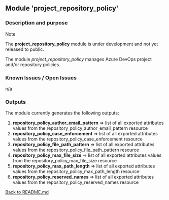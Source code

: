 ## Module 'project_repository_policy'

### Description and purpose

> [!NOTE]  
> The <b>project_repository_policy</b> module is under development and not yet released to public.  

The module <i>project_repository_policy</i> manages Azure DevOps project and/or repository policies.   

### Known Issues / Open Issues

n/a

### Outputs

The module currently generates the following outputs:  

1) <b>repository_policy_author_email_pattern</b> => list of all exported attributes values from the repository_policy_author_email_pattern resource  
2) <b>repository_policy_case_enforcement</b> => list of all exported attributes values from the repository_policy_case_enforcement resource  
3) <b>repository_policy_file_path_pattern</b> => list of all exported attributes values from the repository_policy_file_path_pattern resource  
4) <b>repository_policy_max_file_size</b> => list of all exported attributes values from the repository_policy_max_file_size resource  
5) <b>repository_policy_max_path_length</b> => list of all exported attributes values from the repository_policy_max_path_length resource  
6) <b>repository_policy_reserved_names</b> => list of all exported attributes values from the repository_policy_reserved_names resource  
  
  
[Back to README.md](../README.md)  